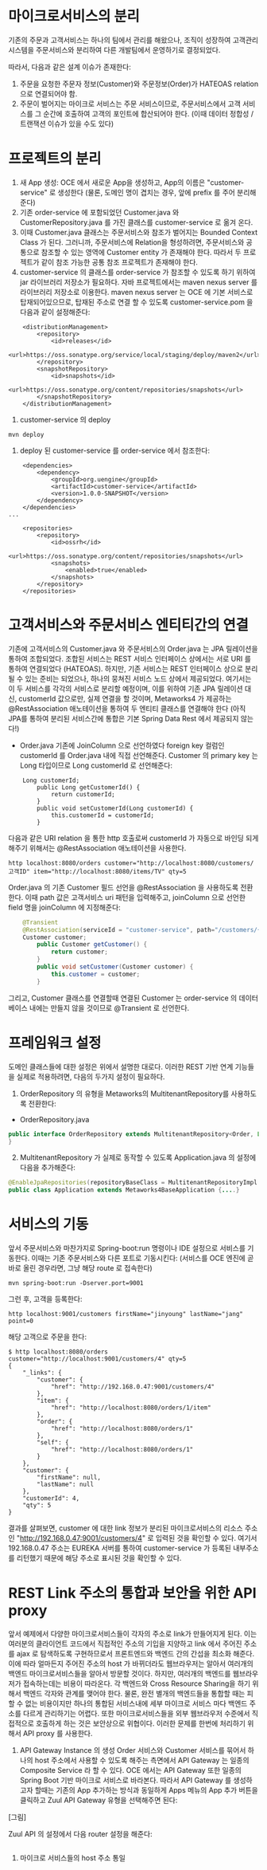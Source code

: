 
# 마이크로서비스의 분리

기존의 주문과 고객서비스는 하나의 팀에서 관리를 해왔으나, 조직이 성장하여 고객관리시스템을 주문서비스와 분리하여 다른 개발팀에서 운영하기로 결정되었다.

따라서, 다음과 같은 설계 이슈가 존재한다:

1. 주문을 요청한 주문자 정보(Customer)와 주문정보(Order)가 HATEOAS relation 으로 연결되어야 함.
1. 주문이 벌어지는 마이크로 서비스는 주문 서비스이므로, 주문서비스에서 고객 서비스를 그 순간에 호출하여 고객의 포인트에 합산되어야 한다. (이때 데이터 정합성 / 트랜잭션 이슈가 있을 수도 있다) 

# 프로젝트의 분리
1. 새 App 생성: OCE 에서 새로운 App을 생성하고, App의 이름은 "customer-service" 로 생성한다 (물론, 도메인 명이 겹치는 경우, 앞에 prefix 를 주어 분리해준다)
1. 기존 order-service 에 포함되었던 Customer.java 와 CustomerRepository.java 를 가진 클래스를 customer-service 로 옮겨 온다.
1. 이때 Customer.java 클래스는 주문서비스와 참조가 벌어지는 Bounded Context Class 가 된다. 그러니까, 주문서비스에 Relation을 형성하려면, 주문서비스와 공통으로 참조할 수 있는 영역에 Customer entity 가 존재해야 한다. 따라서 두 프로젝트가 같이 참조 가능한 공통 참조 프로젝트가 존재해야 한다.
1. customer-service 의 클래스를 order-service 가 참조할 수 있도록 하기 위하여 jar 라이브러리 저장소가 필요하다. 자바 프로젝트에서는 maven nexus server 를 라이브러리 저장소로 이용한다. maven nexus server 는 OCE 에 기본 서비스로 탑재되어있으므로, 탑재된 주소로 연결 할 수 있도록 customer-service.pom 을 다음과 같이 설정해준다:

```
    <distributionManagement>
        <repository>
            <id>releases</id>
            <url>https://oss.sonatype.org/service/local/staging/deploy/maven2</url>
        </repository>
        <snapshotRepository>
            <id>snapshots</id>
            <url>https://oss.sonatype.org/content/repositories/snapshots</url>
        </snapshotRepository>
    </distributionManagement>
```

1. customer-service 의 deploy
```
mvn deploy
``` 

1. deploy 된 customer-service 를 order-service 에서 참조한다:
```
    <dependencies>
        <dependency>
            <groupId>org.uengine</groupId>
            <artifactId>customer-service</artifactId>
            <version>1.0.0-SNAPSHOT</version>
        </dependency>
    </dependencies>
...

    <repositories>
        <repository>
            <id>ossrh</id>
            <url>https://oss.sonatype.org/content/repositories/snapshots</url>
            <snapshots>
                <enabled>true</enabled>
            </snapshots>
        </repository>
    </repositories>

```

# 고객서비스와 주문서비스 엔티티간의 연결

기존에 고객서비스의 Customer.java 와 주문서비스의 Order.java 는 JPA 릴레이션을 통하여 조합되었다. 조합된 서비스는 REST 서비스 인터페이스 상에서는 서로 URI 를 통하여 연결되었다 (HATEOAS). 하지만, 기존 서비스는 REST 인터페이스 상으로 분리될 수 있는 준비는 되었으나, 하나의 뭉쳐진 서비스 노드 상에서 제공되었다. 여기서는 이 두 서비스를 각각의 서비스로 분리할 예정이며, 이를 위하여 기존 JPA 릴레이션 대신, customerId 값으로만, 실제 연결을 할 것이며, Metaworks4 가 제공하는 @RestAssociation 애노테이션을 통하여 두 엔티티 클래스를 연결해야 한다 (아직 JPA를 통하여 분리된 서비스간에 통합은 기본 Spring Data Rest 에서 제공되지 않는다!)

* Order.java
기존에 JoinColumn 으로 선언하였다 foreign key 컬럼인 customerId 를 Order.java 내에 직접 선언해준다. Customer 의 primary key 는 Long 타입이므로 Long customerId 로 선언해준다:
```
    Long customerId;
        public Long getCustomerId() {
            return customerId;
        }
        public void setCustomerId(Long customerId) {
            this.customerId = customerId;
        }
```

다음과 같은 URI relation 을 통한 http 호출로써 customerId 가 자동으로 바인딩 되게 해주기 위해서는 @RestAssociation 애노테이션을 사용한다.

```
http localhost:8080/orders customer="http://localhost:8080/customers/고객ID" item="http://localhost:8080/items/TV" qty=5
```

Order.java 의 기존 Customer 필드 선언을 @RestAssociation 을 사용하도록 전환한다. 이때 path 값은 고객서비스 uri 패턴을 입력해주고, joinColumn 으로 선언한 field 명을 joinColumn 에 지정해준다:
```java
    @Transient
    @RestAssociation(serviceId = "customer-service", path="/customers/{customerId}", joinColumn = "customerId")
    Customer customer;
        public Customer getCustomer() {
            return customer;
        }
        public void setCustomer(Customer customer) {
            this.customer = customer;
        }
```
그리고, Customer 클래스를 연결할때 연결된 Customer 는 order-service 의 데이터베이스 내에는 만들지 않을 것이므로 @Transient 로 선언한다. 

# 프레임워크 설정

도메인 클래스들에 대한 설정은 위에서 설명한 대로다.  이러한 REST 기반 연계 기능들을 실제로 적용하려면, 다음의 두가지 설정이 필요하다.
1.  OrderRepository 의 유형을 Metaworks의 MultitenantRepository를 사용하도록 전환한다:

* OrderRepository.java
```java
public interface OrderRepository extends MultitenantRepository<Order, Long> {
}
```

2. MultitenantRepository 가 실제로 동작할 수 있도록 Application.java 의 설정에 다음을 추가해준다:
```java
@EnableJpaRepositories(repositoryBaseClass = MultitenantRepositoryImpl.class, basePackageClasses = {Order.class, Customer.class})
public class Application extends Metaworks4BaseApplication {....}
```


# 서비스의 기동

앞서 주문서비스와 마찬가지로 Spring-boot:run 명령이나 IDE 설정으로 서비스를 기동한다. 이때는 기존 주문서비스와 다른 포트로 기동시킨다: (서비스를 OCE 엔진에 곧바로 올린 경우라면, 그냥 해당 route 로 접속한다)
```
mvn spring-boot:run -Dserver.port=9001
```
그런 후, 고객을 등록한다:
```
http localhost:9001/customers firstName="jinyoung" lastName="jang" point=0
```

해당 고객으로 주문을 한다:
```
$ http localhost:8080/orders customer="http://localhost:9001/customers/4" qty=5
{
    "_links": {
        "customer": {
            "href": "http://192.168.0.47:9001/customers/4"
        }, 
        "item": {
            "href": "http://localhost:8080/orders/1/item"
        }, 
        "order": {
            "href": "http://localhost:8080/orders/1"
        }, 
        "self": {
            "href": "http://localhost:8080/orders/1"
        }
    }, 
    "customer": {
        "firstName": null, 
        "lastName": null
    }, 
    "customerId": 4, 
    "qty": 5
}
```

결과를 살펴보면, customer 에 대한 link 정보가 분리된 마이크로서비스의 리소스 주소인 "http://192.168.0.47:9001/customers/4" 로 입력된 것을 확인할 수 있다.
여기서 192.168.0.47 주소는 EUREKA 서버를 통하여 customer-service 가 등록된 내부주소를 리턴했기 때문에 해당 주소로 표시된 것을 확인할 수 있다. 

# REST Link 주소의 통합과 보안을 위한 API proxy

앞서 예제에서 다양한 마이크로서비스들이 각자의 주소로 link가 만들어지게 된다. 이는 여러분의 클라이언트 코드에서 직접적인 주소의 기입을 지양하고 link 에서 주어진 주소를 ajax 로 탐색하도록 구현하므로서 프론트엔드와 백엔드 간의 간섭을 최소화 해준다.  
이에 따라 얼마든지 주어진 주소의 host 가 바뀌더라도 웹브라우저는 알아서 여러개의 백엔드 마이크로서비스들을 알아서 방문할 것이다. 
하지만, 여러개의 백엔드를 웹브라우저가 접속하는데는 비용이 따라온다. 각 백엔드와 Cross Resource Sharing을 하기 위해서 백엔드 각자와 관계를 맺어야 한다. 물론, 완전 별개의 백엔드들을 통합할 때는 피할 수 없는 비용이지만 하나의 통합된 서비스내에 세부 마이크로 서비스 마다 백엔드 주소를 다르게 관리하기는 어렵다. 또한 마이크로서비스들을 외부 웹브라우저 수준에서 직접적으로 호출하게 하는 것은 보안상으로 위협이다. 
이러한 문제를 한번에 처리하기 위해서 API proxy 를 사용한다.

1. API Gateway Instance 의 생성
Order 서비스와 Customer 서비스를 묶어서 하나의 host 주소에서 사용할 수 있도록 해주는 측면에서 API Gateway 는 일종의 Composite Service 라 할 수 있다. OCE 에서는 API Gateway 또한 일종의 Spring Boot 기반 마이크로 서비스로 바라본다. 따라서 API Gateway 를 생성하고자 할때는 기존의 App 추가하는 방식과 동일하게 Apps 메뉴의 App 추가 버튼을 클릭하고 Zuul API Gateway 유형을 선택해주면 된다:

[그림]

Zuul API 의 설정에서 다음 router 설정을 해준다:

```

```

1. 마이크로 서비스들의 host 주소 통일